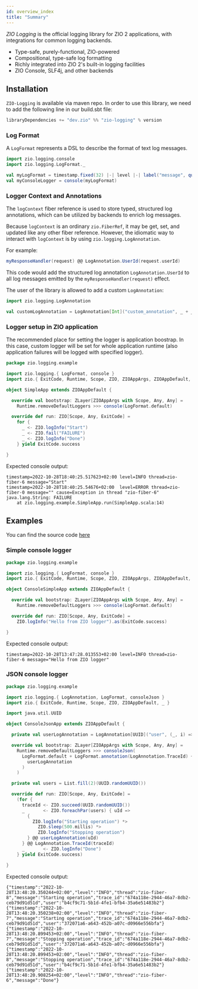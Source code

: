 ```yaml
---
id: overview_index
title: "Summary"
---
```


_ZIO Logging_ is the official logging library for ZIO 2 applications, with integrations for common logging backends.

- Type-safe, purely-functional, ZIO-powered
- Compositional, type-safe log formatting
- Richly integrated into ZIO 2's built-in logging facilities
- ZIO Console, SLF4j, and other backends

## Installation

`ZIO-Logging` is available via maven repo.
In order to use this library, we need to add the following line in our build.sbt file:

```scala
libraryDependencies += "dev.zio" %% "zio-logging" % version
```

### Log Format

A `LogFormat` represents a DSL to describe the format of text log messages.

```scala
import zio.logging.console
import zio.logging.LogFormat._

val myLogFormat = timestamp.fixed(32) |-| level |-| label("message", quoted(line))
val myConsoleLogger = console(myLogFormat)
```

### Logger Context and Annotations

The `logContext` fiber reference is used to store typed, structured log
annotations, which can be utilized by backends to enrich log messages.

Because `logContext` is an ordinary `zio.FiberRef`, it may be get, set,
and updated like any other fiber reference. However, the idiomatic way to
interact with `logContext` is by using `zio.logging.LogAnnotation`.

For example:

```scala
myResponseHandler(request) @@ LogAnnotation.UserId(request.userId)
```

This code would add the structured log annotation `LogAnnotation.UserId`
to all log messages emitted by the `myResponseHandler(request)` effect.

The user of the library is allowed to add a custom `LogAnnotation`:

```scala
import zio.logging.LogAnnotation

val customLogAnnotation = LogAnnotation[Int]("custom_annotation", _ + _, _.toString)
```

### Logger setup in ZIO application

The recommended place for setting the logger is application boostrap.
In this case, custom logger will be set for whole application runtime (also application failures will be logged with specified logger).

```scala
package zio.logging.example

import zio.logging.{ LogFormat, console }
import zio.{ ExitCode, Runtime, Scope, ZIO, ZIOAppArgs, ZIOAppDefault, ZLayer }

object SimpleApp extends ZIOAppDefault {

  override val bootstrap: ZLayer[ZIOAppArgs with Scope, Any, Any] =
    Runtime.removeDefaultLoggers >>> console(LogFormat.default)

  override def run: ZIO[Scope, Any, ExitCode] =
    for {
      _ <- ZIO.logInfo("Start")
      _ <- ZIO.fail("FAILURE")
      _ <- ZIO.logInfo("Done")
    } yield ExitCode.success

}
```

Expected console output:

```
timestamp=2022-10-28T18:40:25.517623+02:00 level=INFO thread=zio-fiber-6 message="Start"
timestamp=2022-10-28T18:40:25.54676+02:00  level=ERROR thread=zio-fiber-0 message="" cause=Exception in thread "zio-fiber-6" java.lang.String: FAILURE
	at zio.logging.example.SimpleApp.run(SimpleApp.scala:14)
```

## Examples

You can find the source code [here](https://github.com/zio/zio-logging/tree/master/examples/src/main/scala/zio/logging/example)

### Simple console logger

```scala
package zio.logging.example

import zio.logging.{ LogFormat, console }
import zio.{ ExitCode, Runtime, Scope, ZIO, ZIOAppArgs, ZIOAppDefault, ZLayer }

object ConsoleSimpleApp extends ZIOAppDefault {

  override val bootstrap: ZLayer[ZIOAppArgs with Scope, Any, Any] =
    Runtime.removeDefaultLoggers >>> console(LogFormat.default)

  override def run: ZIO[Scope, Any, ExitCode] =
    ZIO.logInfo("Hello from ZIO logger").as(ExitCode.success)

}
```

Expected console output:

```
timestamp=2022-10-28T13:47:28.013553+02:00 level=INFO thread=zio-fiber-6 message="Hello from ZIO logger"
```

### JSON console logger

```scala
package zio.logging.example

import zio.logging.{ LogAnnotation, LogFormat, consoleJson }
import zio.{ ExitCode, Runtime, Scope, ZIO, ZIOAppDefault, _ }

import java.util.UUID

object ConsoleJsonApp extends ZIOAppDefault {

  private val userLogAnnotation = LogAnnotation[UUID]("user", (_, i) => i, _.toString)

  override val bootstrap: ZLayer[ZIOAppArgs with Scope, Any, Any] =
    Runtime.removeDefaultLoggers >>> consoleJson(
      LogFormat.default + LogFormat.annotation(LogAnnotation.TraceId) + LogFormat.annotation(
        userLogAnnotation
      )
    )

  private val users = List.fill(2)(UUID.randomUUID())

  override def run: ZIO[Scope, Any, ExitCode] =
    (for {
      traceId <- ZIO.succeed(UUID.randomUUID())
      _       <- ZIO.foreachPar(users) { uId =>
        {
          ZIO.logInfo("Starting operation") *>
            ZIO.sleep(500.millis) *>
            ZIO.logInfo("Stopping operation")
        } @@ userLogAnnotation(uId)
      } @@ LogAnnotation.TraceId(traceId)
      _       <- ZIO.logInfo("Done")
    } yield ExitCode.success)

}
```

Expected console output:

```
{"timestamp":"2022-10-28T13:48:20.350244+02:00","level":"INFO","thread":"zio-fiber-8","message":"Starting operation","trace_id":"674a118e-2944-46a7-8db2-ceb79d91d51d","user":"b4cf9c71-5b1d-4fe1-bfb4-35a6e51483b2"}
{"timestamp":"2022-10-28T13:48:20.350238+02:00","level":"INFO","thread":"zio-fiber-7","message":"Starting operation","trace_id":"674a118e-2944-46a7-8db2-ceb79d91d51d","user":"372071a6-a643-452b-a07c-d0966e556bfa"}
{"timestamp":"2022-10-28T13:48:20.899453+02:00","level":"INFO","thread":"zio-fiber-7","message":"Stopping operation","trace_id":"674a118e-2944-46a7-8db2-ceb79d91d51d","user":"372071a6-a643-452b-a07c-d0966e556bfa"}
{"timestamp":"2022-10-28T13:48:20.899453+02:00","level":"INFO","thread":"zio-fiber-8","message":"Stopping operation","trace_id":"674a118e-2944-46a7-8db2-ceb79d91d51d","user":"b4cf9c71-5b1d-4fe1-bfb4-35a6e51483b2"}
{"timestamp":"2022-10-28T13:48:20.908254+02:00","level":"INFO","thread":"zio-fiber-6","message":"Done"}
```
